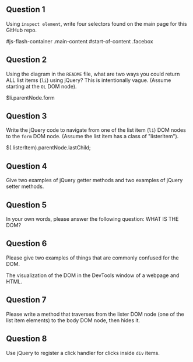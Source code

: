 ## Question 1

Using `inspect element`, write four selectors found on the main page for this
GitHub repo.

#js-flash-container
.main-content
#start-of-content
.facebox
## Question 2

Using the diagram in the `README` file, what are two ways you could return ALL
list items (`li`) using jQuery? This is intentionally vague. (Assume starting
at the `OL` DOM node).

$li.parentNode.form

## Question 3

Write the jQuery code to navigate from one of the list item (`li`) DOM nodes to
the `form` DOM node. (Assume the list item has a class of "listerItem").

$(.listerItem).parentNode.lastChild;

## Question 4

Give two examples of jQuery getter methods and two examples of jQuery setter
methods.

<!-- your answer starts here -->

<!-- your answer ends here -->

## Question 5

In your own words, please answer the following question: WHAT IS THE DOM?

<!-- your answer starts here -->

<!-- your answer ends here -->

## Question 6

Please give two examples of things that are commonly confused for the DOM.

The visualization of the DOM in the DevTools window of a webpage and HTML.

## Question 7

Please write a method that traverses from the lister DOM node (one of the list
item elements) to the body DOM node, then hides it.

<!-- your answer starts here -->

<!-- your answer ends here -->

## Question 8

Use jQuery to register a click handler for clicks inside `div` items.

<!-- your answer starts here -->

<!-- your answer ends here -->
